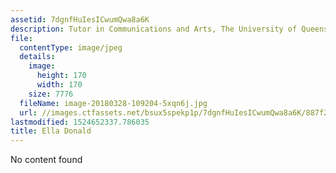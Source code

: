 ```yaml
---
assetid: 7dgnfHuIesICwumQwa8a6K
description: Tutor in Communications and Arts, The University of Queensland
file:
  contentType: image/jpeg
  details:
    image:
      height: 170
      width: 170
    size: 7776
  fileName: image-20180328-109204-5xqn6j.jpg
  url: //images.ctfassets.net/bsux5spekp1p/7dgnfHuIesICwumQwa8a6K/887f22b4b7b45f0db475e48aa6c31b2a/image-20180328-109204-5xqn6j.jpg
lastmodified: 1524652337.786035
title: Ella Donald
---
```

No content found